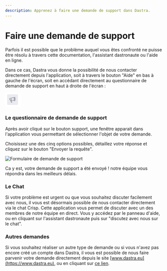 ```yaml
---
description: Apprenez à faire une demande de support dans Dastra.
---
```


# Faire une demande de support

Parfois il est possible que le problème auquel vous êtes confronté ne puisse être résolu à travers cette documentation, l'assistant dastronaute ou l'aide en ligne.

Dans ce cas, Dastra vous donne la possibilité de nous contacter directement depuis l'application, soit à travers le bouton "Aide" en bas à gauche de l'écran, soit en accédant directement au questionnaire de demande de support en haut à droite de l'écran :

![Le bouton support en haut à droite de l'écran](<../../.gitbook/assets/image (6).png>)

### Le questionnaire de demande de support

Après avoir cliqué sur le bouton support, une fenêtre apparait dans l'application vous permettant de sélectionner l'objet de votre demande.

Choisissez une des cinq options possibles, détaillez votre réponse et cliquez sur le bouton "Envoyer la requête".&#x20;

![Formulaire de demande de support](<../../.gitbook/assets/Capture web\_3-5-2022\_152923\_app.dastra.eu.jpeg>)

Ca y est, votre demande de support a été envoyé ! notre équipe vous répondra dans les meilleurs délais.

### Le Chat

Si votre problème est urgent ou que vous souhaitez discuter facilement avec nous, il vous est désormais possible de nous contacter directement via le chat Crisp. Cette application vous permet de discuter avec un des membres de notre équipe en direct. Vous y accédez par le panneau d'aide, ou en cliquant sur l'assistant dastronaute puis sur "discutez avec nous sur le chat".&#x20;

### Autres demandes

Si vous souhaitez réaliser un autre type de demande ou si vous n'avez pas encore créé un compte dans Dastra, il vous est possible de nous faire parvenir votre demande directement depuis le site [www.dastra.eu](https://www.dastra.eu), ou en cliquant sur [ce lien](https://www.dastra.eu/fr/contact?type=Demo).

